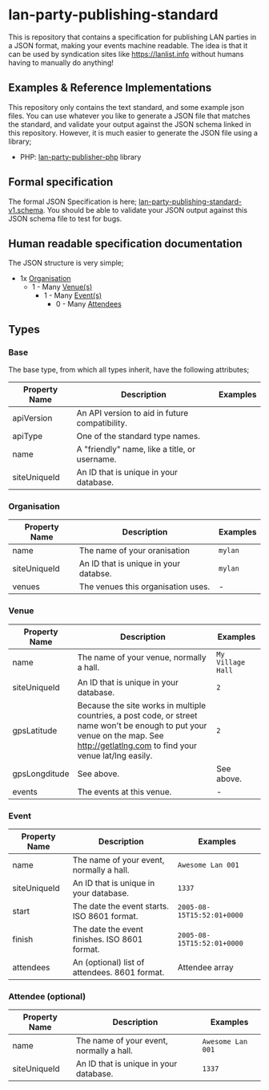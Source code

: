 # lan-party-publishing-standard

This is repository that contains a specification for publishing LAN parties in a JSON format, making your events machine readable. The idea is that it can be used by syndication sites like https://lanlist.info without humans having to manually do anything!

## Examples & Reference Implementations

This repository only contains the text standard, and some example json files. You can use whatever you like to generate a JSON file that matches the standard, and validate your output against the JSON schema linked in this repository. However, it is much easier to generate the JSON file using a library;

* PHP: [lan-party-publisher-php](https://github.com/jamesread/lan-party-publisher-php) library

## Formal specification

The formal JSON Specification is here; [lan-party-publishing-standard-v1.schema](lan-party-publishing-standard-v1.schema). You should be able to validate your JSON output against this JSON schema file to test for bugs.

## Human readable specification documentation

The JSON structure is very simple;

* 1x [Organisation](#organisation)
    * 1 - Many [Venue(s)](#venue)
        * 1 - Many [Event(s)](#event)
            * 0 - Many [Attendees](#attendee)

## Types

### Base

The base type, from which all types inherit, have the following attributes;

| Property Name | Description | Examples |
|---------------|-------------|----------|
| apiVersion    | An API version to aid in future compatibility.  |          |
| apiType       | One of the standard type names.                 |          |
| name          | A "friendly" name, like a title, or username.   |          |
| siteUniqueId  | An ID that is unique in your database.           |          |

### Organisation

| Property Name | Description | Examples |
|---------------|-------------|----------|
| name          | The name of your oranisation                    | `mylan`  |
| siteUniqueId  | An ID that is unique in your databse.           | `mylan`  |
| venues        | The venues this organisation uses.              | -  |

### Venue

| Property Name | Description | Examples |
|---------------|-------------|----------|
| name          | The name of your venue, normally a hall.        | `My Village Hall` |
| siteUniqueId  | An ID that is unique in your database.          | `2`               |
| gpsLatitude   | Because the site works in multiple countries, a post code, or street name won't be enough to put your venue on the map. See http://getlatlng.com to find your venue lat/lng easily.    | `2`               |
| gpsLongditude | See above.                                      | See above.        |
| events        | The events at this venue.                       | -       |

### Event

| Property Name | Description | Examples |
|---------------|-------------|----------|
| name          | The name of your event, normally a hall.        | `Awesome Lan 001` |
| siteUniqueId  | An ID that is unique in your database.          | `1337`               |
| start         | The date the event starts. ISO 8601 format.     | `2005-08-15T15:52:01+0000`        |
| finish        | The date the event finishes. ISO 8601 format.   | `2005-08-15T15:52:01+0000`        |
| attendees     | An (optional) list of attendees. 8601 format.   | Attendee array        |

### Attendee (optional)

| Property Name | Description | Examples |
|---------------|-------------|----------|
| name          | The name of your event, normally a hall.        | `Awesome Lan 001` |
| siteUniqueId  | An ID that is unique in your database.          | `1337`               |



